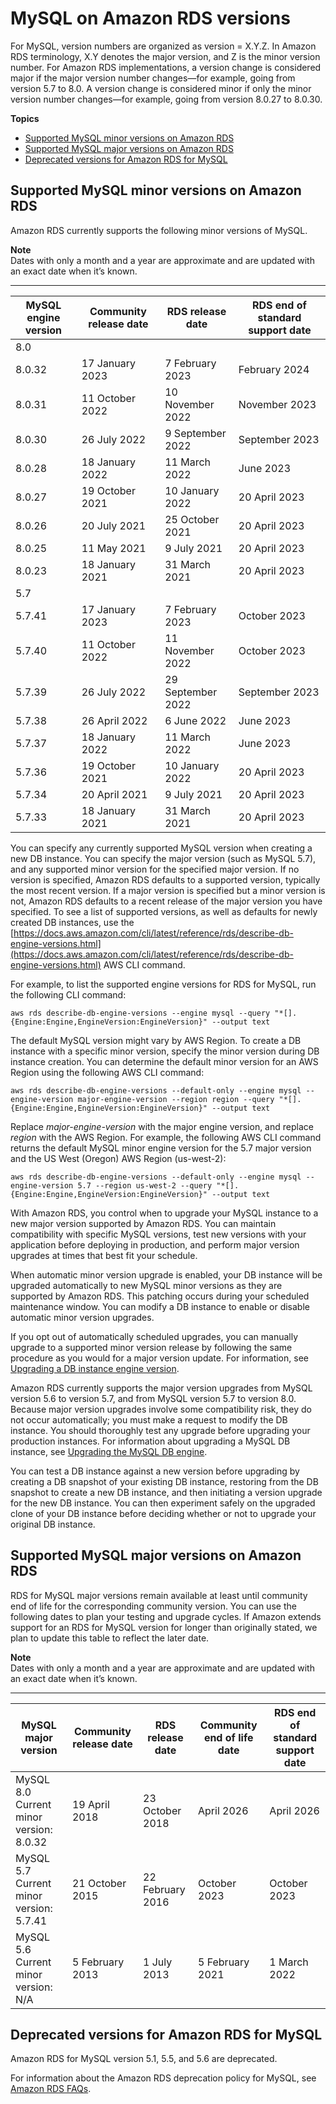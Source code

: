 # MySQL on Amazon RDS versions<a name="MySQL.Concepts.VersionMgmt"></a>

For MySQL, version numbers are organized as version = X\.Y\.Z\. In Amazon RDS terminology, X\.Y denotes the major version, and Z is the minor version number\. For Amazon RDS implementations, a version change is considered major if the major version number changes—for example, going from version 5\.7 to 8\.0\. A version change is considered minor if only the minor version number changes—for example, going from version 8\.0\.27 to 8\.0\.30\. 

**Topics**
+ [Supported MySQL minor versions on Amazon RDS](#MySQL.Concepts.VersionMgmt.Supported)
+ [Supported MySQL major versions on Amazon RDS](#MySQL.Concepts.VersionMgmt.ReleaseCalendar)
+ [Deprecated versions for Amazon RDS for MySQL](#MySQL.Concepts.DeprecatedVersions)

## Supported MySQL minor versions on Amazon RDS<a name="MySQL.Concepts.VersionMgmt.Supported"></a>

Amazon RDS currently supports the following minor versions of MySQL\. 

**Note**  
Dates with only a month and a year are approximate and are updated with an exact date when it’s known\.


****  

| MySQL engine version | Community release date | RDS release date | RDS end of standard support date | 
| --- | --- | --- | --- | 
| 8\.0 | 
|  8\.0\.32  |  17 January 2023  |  7 February 2023  |  February 2024  | 
|  8\.0\.31  |  11 October 2022  |  10 November 2022  |  November 2023  | 
|  8\.0\.30  |  26 July 2022  |  9 September 2022  |  September 2023  | 
|  8\.0\.28  |  18 January 2022  |  11 March 2022  |  June 2023  | 
|  8\.0\.27  |  19 October 2021  |  10 January 2022  |  20 April 2023  | 
|  8\.0\.26  |  20 July 2021  |  25 October 2021  |  20 April 2023  | 
|  8\.0\.25  |  11 May 2021  |  9 July 2021  |  20 April 2023  | 
|  8\.0\.23  |  18 January 2021  |  31 March 2021  |  20 April 2023  | 
| 5\.7 | 
|  5\.7\.41  |  17 January 2023  |  7 February 2023  |  October 2023  | 
|  5\.7\.40  |  11 October 2022  |  11 November 2022  |  October 2023  | 
|  5\.7\.39  |  26 July 2022  |  29 September 2022  |  September 2023  | 
|  5\.7\.38  |  26 April 2022  |  6 June 2022  |  June 2023  | 
|  5\.7\.37  |  18 January 2022  |  11 March 2022  |  June 2023  | 
|  5\.7\.36  |  19 October 2021  |  10 January 2022  |  20 April 2023  | 
|  5\.7\.34  |  20 April 2021  |  9 July 2021  |  20 April 2023  | 
|  5\.7\.33  |  18 January 2021  |  31 March 2021  |  20 April 2023  | 

You can specify any currently supported MySQL version when creating a new DB instance\. You can specify the major version \(such as MySQL 5\.7\), and any supported minor version for the specified major version\. If no version is specified, Amazon RDS defaults to a supported version, typically the most recent version\. If a major version is specified but a minor version is not, Amazon RDS defaults to a recent release of the major version you have specified\. To see a list of supported versions, as well as defaults for newly created DB instances, use the [https://docs.aws.amazon.com/cli/latest/reference/rds/describe-db-engine-versions.html](https://docs.aws.amazon.com/cli/latest/reference/rds/describe-db-engine-versions.html) AWS CLI command\.

For example, to list the supported engine versions for RDS for MySQL, run the following CLI command:

```
aws rds describe-db-engine-versions --engine mysql --query "*[].{Engine:Engine,EngineVersion:EngineVersion}" --output text
```

The default MySQL version might vary by AWS Region\. To create a DB instance with a specific minor version, specify the minor version during DB instance creation\. You can determine the default minor version for an AWS Region using the following AWS CLI command:

```
aws rds describe-db-engine-versions --default-only --engine mysql --engine-version major-engine-version --region region --query "*[].{Engine:Engine,EngineVersion:EngineVersion}" --output text
```

Replace *major\-engine\-version* with the major engine version, and replace *region* with the AWS Region\. For example, the following AWS CLI command returns the default MySQL minor engine version for the 5\.7 major version and the US West \(Oregon\) AWS Region \(us\-west\-2\):

```
aws rds describe-db-engine-versions --default-only --engine mysql --engine-version 5.7 --region us-west-2 --query "*[].{Engine:Engine,EngineVersion:EngineVersion}" --output text
```

With Amazon RDS, you control when to upgrade your MySQL instance to a new major version supported by Amazon RDS\. You can maintain compatibility with specific MySQL versions, test new versions with your application before deploying in production, and perform major version upgrades at times that best fit your schedule\.

When automatic minor version upgrade is enabled, your DB instance will be upgraded automatically to new MySQL minor versions as they are supported by Amazon RDS\. This patching occurs during your scheduled maintenance window\. You can modify a DB instance to enable or disable automatic minor version upgrades\. 

If you opt out of automatically scheduled upgrades, you can manually upgrade to a supported minor version release by following the same procedure as you would for a major version update\. For information, see [Upgrading a DB instance engine version](USER_UpgradeDBInstance.Upgrading.md)\. 

Amazon RDS currently supports the major version upgrades from MySQL version 5\.6 to version 5\.7, and from MySQL version 5\.7 to version 8\.0\. Because major version upgrades involve some compatibility risk, they do not occur automatically; you must make a request to modify the DB instance\. You should thoroughly test any upgrade before upgrading your production instances\. For information about upgrading a MySQL DB instance, see [Upgrading the MySQL DB engine](USER_UpgradeDBInstance.MySQL.md)\. 

You can test a DB instance against a new version before upgrading by creating a DB snapshot of your existing DB instance, restoring from the DB snapshot to create a new DB instance, and then initiating a version upgrade for the new DB instance\. You can then experiment safely on the upgraded clone of your DB instance before deciding whether or not to upgrade your original DB instance\. 

## Supported MySQL major versions on Amazon RDS<a name="MySQL.Concepts.VersionMgmt.ReleaseCalendar"></a>

RDS for MySQL major versions remain available at least until community end of life for the corresponding community version\. You can use the following dates to plan your testing and upgrade cycles\. If Amazon extends support for an RDS for MySQL version for longer than originally stated, we plan to update this table to reflect the later date\. 

**Note**  
Dates with only a month and a year are approximate and are updated with an exact date when it’s known\.


****  

| MySQL major version | Community release date | RDS release date | Community end of life date | RDS end of standard support date | 
| --- | --- | --- | --- | --- | 
|  MySQL 8\.0 Current minor version: 8\.0\.32  | 19 April 2018 | 23 October 2018 | April 2026 | April 2026 | 
|  MySQL 5\.7 Current minor version: 5\.7\.41  | 21 October 2015 | 22 February 2016 | October 2023 | October 2023 | 
|  MySQL 5\.6 Current minor version: N/A  | 5 February 2013 | 1 July 2013 | 5 February 2021 | 1 March 2022 | 

## Deprecated versions for Amazon RDS for MySQL<a name="MySQL.Concepts.DeprecatedVersions"></a>

Amazon RDS for MySQL version 5\.1, 5\.5, and 5\.6 are deprecated\.

For information about the Amazon RDS deprecation policy for MySQL, see [Amazon RDS FAQs](http://aws.amazon.com/rds/faqs/)\.